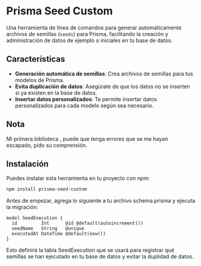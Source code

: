 # Prisma Seed Custom

Una herramienta de línea de comandos para generar automáticamente archivos de semillas (`seeds`) para Prisma, facilitando la creación y administración de datos de ejemplo o iniciales en tu base de datos.

## Características

- **Generación automática de semillas**: Crea archivos de semillas para tus modelos de Prisma.
- **Evita duplicación de datos**: Asegúrate de que los datos no se inserten si ya existen en la base de datos.
- **Insertar datos personalizados**: Te permite insertar datos personalizados para cada modelo según sea necesario.

## Nota
Mi primera biblioteca , puede que tenga errores que se me hayan escapado, pido su comprensión.   

## Instalación

Puedes instalar esta herramienta en tu proyecto con npm:

```bash
npm install prisma-seed-custom
```

Antes de empezar, agrega lo siguiente a tu archivo schema.prisma y ejecuta la migración:
```prisma
model SeedExecution {
  id         Int      @id @default(autoincrement())
  seedName   String   @unique
  executedAt DateTime @default(now())
}
```
Esto definirá la tabla SeedExecution que se usará para registrar qué semillas se han ejecutado en tu base de datos y evitar la duplidad de datos.
